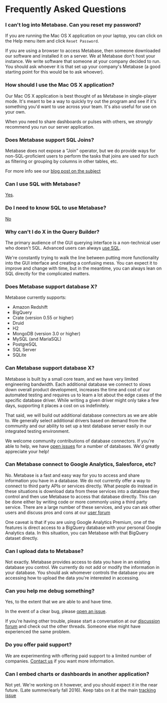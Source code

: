 # Frequently Asked Questions

### I can't log into Metabase. Can you reset my password?

If you are running the Mac OS X application on your laptop, you can click on the Help menu item and click `Reset Password`.

If you are using a browser to access Metabase, then someone downloaded our software and installed it on a server. We at Metabase don't host your instance. We write software that someone at your company decided to run.  You should ask whoever it is that set up your company's Metabase (a good starting point for this would be to ask whoever). 

### How should I use the Mac OS X application?

Our Mac OS X application is best thought of as Metabase in single-player mode. It's meant to be a way to quickly try out the program and see if it's something you'd want to use across your team. It's also useful for use on your own.

When you need to share dashboards or pulses with others, we *strongly* recommend you run our server application. 

### Does Metabase support SQL Joins?

Metabase does not expose a "Join" operator, but we do provide ways for non-SQL-proficient users to perform the tasks that joins are used for such as filtering or grouping by columns in other tables, etc.

For more info see our [blog post on the subject](http://www.metabase.com/blog/Joins)

### Can I use SQL with Metabase?

[Yes](http://www.metabase.com/docs/latest/users-guide/03-asking-questions.html#using-sql). 


### Do I need to know SQL to use Metabase?
[No](http://www.metabase.com/docs/latest/users-guide/03-asking-questions.html)


### Why can't I do X in the Query Builder?

The primary audience of the GUI querying interface is a non-technical user who doesn't SQL. Advanced users can always [use SQL](http://www.metabase.com/docs/latest/users-guide/03-asking-questions.html#using-sql).

We're constantly trying to walk the line between putting more functionality into the GUI interface and creating a confusing mess. You can expect it to improve and change with time, but in the meantime, you can always lean on SQL directly for the complicated matters.

### Does Metabase support database X?

Metabase currently supports:
* Amazon Redshift
* BigQuery
* Crate (version 0.55 or higher)
* Druid
* H2
* MongoDB (version 3.0 or higher)
* MySQL (and MariaSQL)
* PostgreSQL
* SQL Server
* SQLite 

### Can Metabase support database X?

Metabase is built by a small core team, and we have very limited engineering bandwidth. Each additional database we connect to slows down overall product development, increases the time and cost of our automated testing and requires us to learn a lot about the edge cases of the specific database driver. While writing a given driver might only take a few days, supporting it places a cost on us indefinitely.

That said, we will build out additional database connectors as we are able to. We generally select additional drivers based on demand from the community and our ability to set up a test database server easily in our integrated testing environment. 

We welcome community contributions of database connectors. If you're able to help, we have [open issues](https://github.com/metabase/metabase/labels/Database%20Support) for a number of databases. We'd greatly appreciate your help!

### Can Metabase connect to Google Analytics, Salesforce, etc?

No. Metabase is a fast and easy way for you to access and share information you have in a database. We do not currently offer a way to connect to third party APIs or services directly. What people do instead in these situations is download data from these services into a database they control and then use Metabase to access that database directly. This can be done either by writing code or more commonly using a third party service. There are a large number of these services, and you can ask other users and discuss pros and cons at our [user forum](https://discourse.metabase.com)

One caveat is that if you are using Google Analytics Premium, one of the features is direct access to a BigQuery database with your personal Google Analytics data. In this situation, you can Metabase with that BigQuery dataset directly.

### Can I upload data to Metabase?

Not exactly. Metabase provides access to data you have in an existing database you control. We currently do not add or modify the information in your database. You should ask whomever controls the database you are accessing how to upload the data you're interested in accessing.

### Can you help me debug something?

Yes, to the extent that we are able to and have time. 

In the event of a clear bug, please [open an issue](https://github.com/metabase/metabase/issues/new).

If you're having other trouble, please start a conversation at our [discussion forum](http://discourse.metabase.com) and check out the other threads. Someone else might have experienced the same problem. 

### Do you offer paid support?

We are experimenting with offering paid support to a limited number of companies. [Contact us](http://www.metabase.com/services/) if you want more information. 

### Can I embed charts or dashboards in another application?

Not yet. We're working on it however, and you should expect it in the near future. (Late summer/early fall 2016). Keep tabs on it at the main [tracking issue](https://github.com/metabase/metabase/issues/1380)